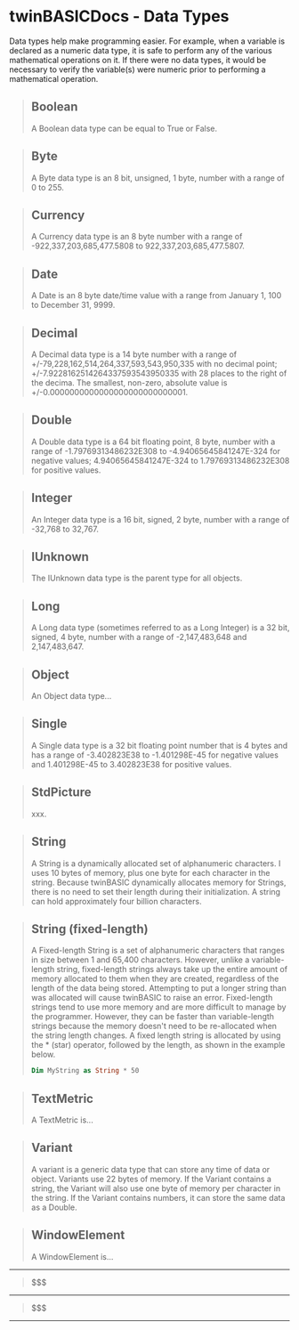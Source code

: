 # twinBASICDocs - Data Types #
Data types help make programming easier. For example, when a variable is declared as a numeric data type, it is safe to perform any of the various mathematical operations on it. If there were no data types, it would be necessary to verify the variable(s) were numeric prior to performing a mathematical operation.

> ## <a id="boolean"></a>Boolean ##
> A Boolean data type can be equal to True or False. 
>

> ## <a id="byte"></a>Byte ##
> A Byte data type is an 8 bit, unsigned, 1 byte, number with a range of 0 to 255.
>

> ## <a id="currency"></a>Currency ##
> A Currency data type is an 8 byte number with a range of -922,337,203,685,477.5808 to 922,337,203,685,477.5807.
>

> ## <a id="date"></a>Date ##
> A Date is an 8 byte date/time value with a range from January 1, 100 to December 31, 9999.
>

> ## <a id="decimal"></a>Decimal ##
> A Decimal data type is a 14 byte number with a range of +/-79,228,162,514,264,337,593,543,950,335 with no decimal point; +/-7.9228162514264337593543950335 with 28 places to the right of the decima. The smallest, non-zero, absolute value is +/-0.0000000000000000000000000001.
>

> ## <a id="double"></a>Double ##
> A Double data type is a 64 bit floating point, 8 byte, number with a range of -1.79769313486232E308 to -4.94065645841247E-324 for negative values; 4.94065645841247E-324 to 1.79769313486232E308 for positive values.
>

> ## <a id="integer"></a>Integer ##
> An Integer data type is a 16 bit, signed, 2 byte, number with a range of -32,768 to 32,767.
>

> ## <a id="iunknown"></a>IUnknown ##
> The IUnknown data type is the parent type for all objects.
>

> ## <a id="long"></a>Long ##
> A Long data type (sometimes referred to as a Long Integer) is a 32 bit, signed, 4 byte, number with a range of -2,147,483,648 and 2,147,483,647.
>

> ## <a id="object"></a>Object ##
> An Object data type...
>

> ## <a id="single"></a>Single ##
> A Single data type is a 32 bit floating point number that is 4 bytes and has a range of -3.402823E38 to -1.401298E-45 for negative values and 1.401298E-45 to 3.402823E38 for positive values.
>

> ## <a id="stdpicture"></a>StdPicture ##
> xxx.
>

> ## <a id="string"></a>String ##
> A String is a dynamically allocated set of alphanumeric characters. I uses 10 bytes of memory, plus one byte for each character in the string. Because twinBASIC dynamically allocates memory for Strings, there is no need to set their length during their initialization. A string can hold approximately four billion characters.
>

> ## <a id="string"></a>String (fixed-length) ##
> A Fixed-length String is a set of alphanumeric characters that ranges in size between 1 and 65,400 characters. However, unlike a variable-length string, fixed-length strings always take up the entire amount of memory allocated to them when they are created, regardless of the length of the data being stored. Attempting to put a longer string than was allocated will cause twinBASIC to raise an error. Fixed-length strings tend to use more memory and are more difficult to manage by the programmer. However, they can be faster than variable-length strings because the memory doesn't need to be re-allocated when the string length changes.
> A fixed length string is allocated by using the * (star) operator, followed by the length, as shown in the example below.
> ```vb
> Dim MyString as String * 50
> ```
>

> ## <a id="textmetric"></a>TextMetric ##
> A TextMetric is...
>

> ## <a id="variant"></a>Variant ##
> A variant is a generic data type that can store any time of data or object. Variants use 22 bytes of memory. If the Variant contains a string, the Variant will also use one byte of memory per character in the string. If the Variant contains numbers, it can store the same data as a Double.
>

> ## <a id="windowelement"></a>WindowElement ##
> A WindowElement is...
>


---
>$$$$$$$$$$$$$$$$$$$$$$$$$$$$$$$$$$$$$$$$$$$$$$$$$$$$$$$$$$$$$$$$$$$$$$$
---
>$$$$$$$$$$$$$$$$$$$$$$$$$$$$$$$$$$$$$$$$$$$$$$$$$$$$$$$$$$$$$$$$$$$$$$$
---

